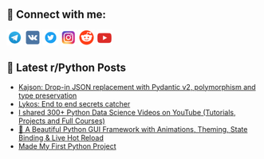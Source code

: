 ## 🔎 Connect with me:
[<img src="https://github.com/bullbesh/bullbesh/blob/main/images/Telegram.png" width="32" height="32" />](https://t.me/bullbesh)
[<img src="https://github.com/bullbesh/bullbesh/blob/main/images/VK.png" width="32" height="32" />](https://vk.com/bullbesh)
[<img src="https://github.com/bullbesh/bullbesh/blob/main/images/Twitter.png" width="32" height="32" />](https://twitter.com/bullbesh1)
[<img src="https://github.com/bullbesh/bullbesh/blob/main/images/Instagram.png" width="32" height="32" />](https://www.instagram.com/bullbesh)
[<img src="https://github.com/bullbesh/bullbesh/blob/main/images/Reddit.png" width="32" height="32" />](https://www.reddit.com/user/bullbesh)
[<img src="https://github.com/bullbesh/bullbesh/blob/main/images/YouTube.png" width="32" height="32" />](https://www.youtube.com/channel/UCtfjRs6uzgq5mfm8S06WTcg)

## 📕 Latest r/Python Posts
<!-- BLOG-POST-LIST:START -->
- [Kajson: Drop-in JSON replacement with Pydantic v2, polymorphism and type preservation](https://www.reddit.com/r/Python/comments/1ll1djh/kajson_dropin_json_replacement_with_pydantic_v2/)
- [Lykos: End to end secrets catcher](https://www.reddit.com/r/Python/comments/1ll0qkv/lykos_end_to_end_secrets_catcher/)
- [I shared 300+ Python Data Science Videos on YouTube &lpar;Tutorials, Projects and Full Courses&rpar;](https://www.reddit.com/r/Python/comments/1lkxvye/i_shared_300_python_data_science_videos_on/)
- [🚀 A Beautiful Python GUI Framework with Animations, Theming, State Binding &amp; Live Hot Reload](https://www.reddit.com/r/Python/comments/1lkwvz9/a_beautiful_python_gui_framework_with_animations/)
- [Made My First Python Project](https://www.reddit.com/r/Python/comments/1lkt6w2/made_my_first_python_project/)
<!-- BLOG-POST-LIST:END -->
